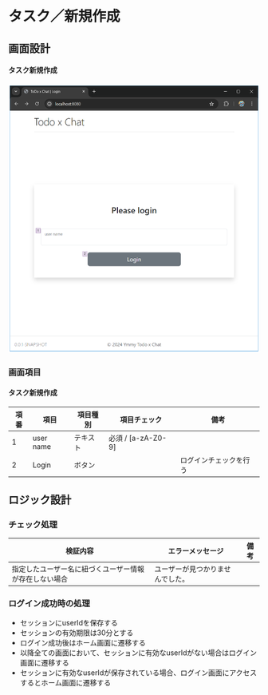 # タスク／新規作成

## 画面設計

#### タスク新規作成

![ログイン](image/ログイン.png)

### 画面項目

#### タスク新規作成

| 項番 | 項目        | 項目種別 | 項目チェック           | 備考          |
|----|-----------|------|------------------|-------------|
| 1  | user name | テキスト | 必須 / [a-zA-Z0-9] |             |
| 2  | Login     | ボタン  |                  | ログインチェックを行う |

## ロジック設計

### チェック処理

| 検証内容                        | エラーメッセージ         | 備考 |
|-----------------------------|------------------|----|
| 指定したユーザー名に紐づくユーザー情報が存在しない場合 | ユーザーが見つかりませんでした。 |    |

### ログイン成功時の処理

- セッションにuserIdを保存する
- セッションの有効期限は30分とする
- ログイン成功後はホーム画面に遷移する
- 以降全ての画面において、セッションに有効なuserIdがない場合はログイン画面に遷移する
- セッションに有効なuserIdが保存されている場合、ログイン画面にアクセスするとホーム画面に遷移する

